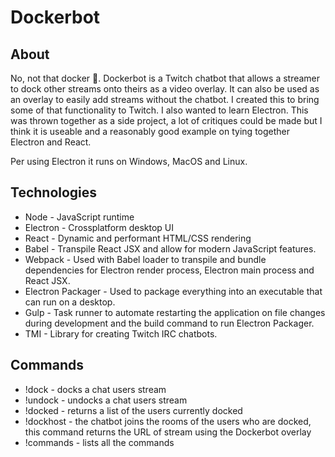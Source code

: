 # Dockerbot

## About
No, not that docker 🐳. Dockerbot is a Twitch chatbot that allows a streamer to dock other streams onto theirs as a video overlay. It can also be used as an overlay to easily add streams without the chatbot. I created this to bring some of that functionality to Twitch. I also wanted to learn Electron. This was thrown together as a side project, a lot of critiques could be made but I think it is useable and a reasonably good example on tying together Electron and React.

Per using Electron it runs on Windows, MacOS and Linux.

## Technologies

* Node - JavaScript runtime
* Electron - Crossplatform desktop UI
* React - Dynamic and performant HTML/CSS rendering
* Babel - Transpile React JSX and allow for modern JavaScript features.
* Webpack - Used with Babel loader to transpile and bundle dependencies for Electron render process, Electron main process and React JSX.
* Electron Packager - Used to package everything into an executable that can run on a desktop.
* Gulp - Task runner to automate restarting the application on file changes during development and the build command to run Electron Packager.
* TMI - Library for creating Twitch IRC chatbots.

## Commands

* !dock - docks a chat users stream
* !undock - undocks a chat users stream
* !docked - returns a list of the users currently docked
* !dockhost - the chatbot joins the rooms of the users who are docked, this command returns the URL of stream using the Dockerbot overlay
* !commands - lists all the commands